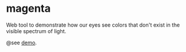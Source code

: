 # magenta
Web tool to demonstrate how our eyes see colors that don't exist in the visible spectrum of light.

@see [demo](http://graphitfor.me/poc/magenta/).
